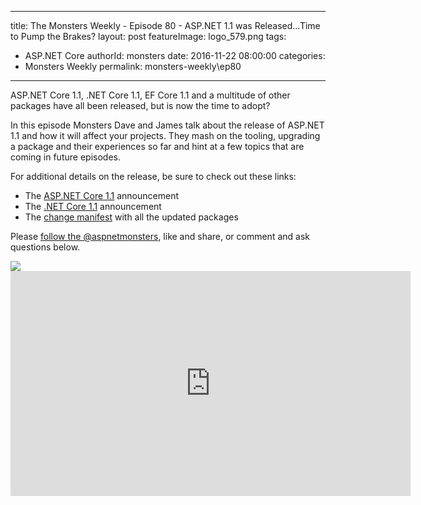 
---
title: The Monsters Weekly - Episode 80 -  ASP.NET 1.1 was Released...Time to Pump the Brakes?
layout: post
featureImage: logo_579.png
tags: 
  - ASP.NET Core
authorId: monsters
date: 2016-11-22 08:00:00
categories:
  - Monsters Weekly
permalink: monsters-weekly\ep80
---

<p>ASP.NET Core 1.1, .NET Core 1.1, EF Core 1.1 and a multitude of other packages have all been released, but is now the time to adopt?</p><p>In this episode Monsters Dave and James talk about the release of ASP.NET 1.1 and how it will affect your projects. They mash on the tooling, upgrading a package and their experiences so far and hint at a few topics that are coming in future episodes.</p><p>For additional details on the release, be sure to check out these links:</p><ul><li>The <a href="https://blogs.msdn.microsoft.com/webdev/2016/11/16/announcing-asp-net-core-1-1/" target="_blank">ASP.NET Core 1.1</a> announcement</li><li>The <a href="https://blogs.msdn.microsoft.com/dotnet/2016/11/16/announcing-net-core-1-1/" target="_blank">.NET Core 1.1</a> announcement</li><li>The <a href="https://github.com/aspnet/Home/releases/tag/1.1.0" target="_blank">change manifest</a> with all the updated packages</li></ul><p>Please <a class="twitter-follow-button" href="https://twitter.com/aspnetmonsters">follow the @aspnetmonsters</a>, like and share,&nbsp;or comment and ask questions below.</p> <img src="http://m.webtrends.com/dcs1wotjh10000w0irc493s0e_6x1g/njs.gif?dcssip=channel9.msdn.com&dcsuri=https://s.ch9.ms/Series/aspnetmonsters/feed&WT.dl=0&WT.entryid=Entry:RSSView:d32e7152e91c44f1822aa6c600ddf5d6">

<!--more-->
<iframe src='https://channel9.msdn.com/Series/aspnetmonsters/ASPNET-Monsters-80-ASPNET-11-was-ReleasedTime-to-Pump-the-Brakes/player' width='640' height='360' allowFullScreen frameBorder='0'></iframe>
